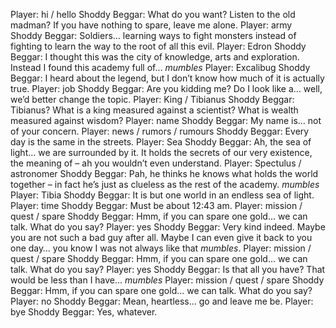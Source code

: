 Player: hi / hello
Shoddy Beggar: What do you want? Listen to the old madman? If you have nothing to spare, leave me alone.
Player: army
Shoddy Beggar: Soldiers… learning ways to fight monsters instead of fighting to learn the way to the root of all this evil.
Player: Edron
Shoddy Beggar: I thought this was the city of knowledge, arts and exploration. Instead I found this academy full of… *mumbles*
Player: Excalibug
Shoddy Beggar: I heard about the legend, but I don’t know how much of it is actually true.
Player: job
Shoddy Beggar: Are you kidding me? Do I look like a… well, we’d better change the topic.
Player: King / Tibianus
Shoddy Beggar: Tibianus? What is a king measured against a scientist? What is wealth measured against wisdom?
Player: name
Shoddy Beggar: My name is… not of your concern.
Player: news / rumors / rumours
Shoddy Beggar: Every day is the same in the streets.
Player: Sea
Shoddy Beggar: Ah, the sea of light… we are surrounded by it. It holds the secrets of our very existence, the meaning of – ah you wouldn’t even understand.
Player: Spectulus / astronomer
Shoddy Beggar: Pah, he thinks he knows what holds the world together – in fact he’s just as clueless as the rest of the academy. *mumbles*
Player: Tibia
Shoddy Beggar: It is but one world in an endless sea of light.
Player: time
Shoddy Beggar: Must be about 12:43 am.
Player: mission / quest / spare
Shoddy Beggar: Hmm, if you can spare one gold… we can talk. What do you say?
Player: yes
Shoddy Beggar: Very kind indeed. Maybe you are not such a bad guy after all. Maybe I can even give it back to you one day… you know I was not always like that *mumbles*.
Player: mission / quest / spare
Shoddy Beggar: Hmm, if you can spare one gold… we can talk. What do you say?
Player: yes
Shoddy Beggar: Is that all you have? That would be less than I have… *mumbles*
Player: mission / quest / spare
Shoddy Beggar: Hmm, if you can spare one gold… we can talk. What do you say?
Player: no
Shoddy Beggar: Mean, heartless… go and leave me be.
Player: bye
Shoddy Beggar: Yes, whatever.